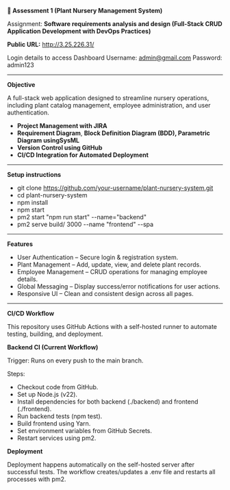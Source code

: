 
**🌱 Assessment 1 (Plant Nursery Management System)**

Assignment: **Software requirements analysis and design (**Full-Stack CRUD Application Development with DevOps Practices**)**

**Public URL:** http://3.25.226.31/

Login details to access Dashboard
Username: admin@gmail.com
Password: admin123


---

**Objective**

A full-stack web application designed to streamline nursery operations, including plant catalog management, employee administration, and user authentication.

* **Project Management with JIRA**
* **Requirement Diagram**, **Block Definition Diagram (**BDD), Parametric Diagram using**SysML**
* **Version Control using GitHub**
* **CI/CD Integration for Automated Deployment**

---

**Setup instructions**

* git clone https://github.com/your-username/plant-nursery-system.git
* cd plant-nursery-system
* npm install
* npm start
* pm2 start "npm run start" --name="backend"
* pm2 serve build/ 3000 --name "frontend" --spa

---

**Features**
* User Authentication – Secure login & registration system.
* Plant Management – Add, update, view, and delete plant records.
* Employee Management – CRUD operations for managing employee details.
* Global Messaging – Display success/error notifications for user actions.
* Responsive UI – Clean and consistent design across all pages.

---

**CI/CD Workflow**

This repository uses GitHub Actions with a self-hosted runner to automate testing, building, and deployment.

**Backend CI (Current Workflow)**

Trigger: Runs on every push to the main branch.

Steps:

* Checkout code from GitHub.
* Set up Node.js (v22).
* Install dependencies for both backend (./backend) and frontend (./frontend).
* Run backend tests (npm test).
* Build frontend using Yarn.
* Set environment variables from GitHub Secrets.
* Restart services using pm2.

**Deployment**

Deployment happens automatically on the self-hosted server after successful tests.
The workflow creates/updates a .env file and restarts all processes with pm2.
